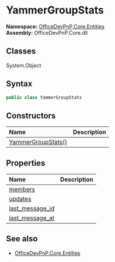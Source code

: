 # YammerGroupStats
  
**Namespace:** [OfficeDevPnP.Core.Entities](OfficeDevPnP.Core.Entities.md)  
**Assembly:** OfficeDevPnP.Core.dll  
## Classes
System.Object  
## Syntax
```C#
public class YammerGroupStats
```
## Constructors
|**Name**|**Description**|
|:-----|:-----|
| [YammerGroupStats()](YammerGroupStatsconstructor1details.md) | 
## Properties
|**Name**|**Description**|
|:-----|:-----|
| [members](YammerGroupStats.members.md) | 
| [updates](YammerGroupStats.updates.md) | 
| [last_message_id](YammerGroupStats.last_message_id.md) | 
| [last_message_at](YammerGroupStats.last_message_at.md) | 
## See also
- [OfficeDevPnP.Core.Entities](OfficeDevPnP.Core.Entities.md)
